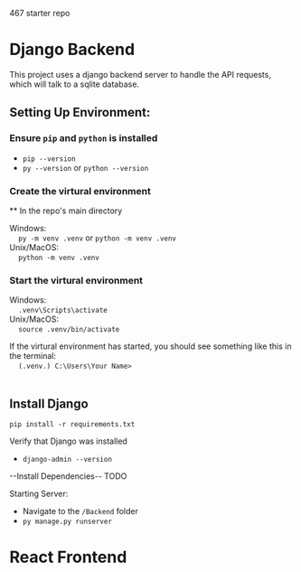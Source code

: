467 starter repo

# Django Backend
This project uses a django backend server to handle the API requests, which will talk to a sqlite database.

## Setting Up Environment:

###  Ensure `pip` and `python` is installed                         <br /> 
- `pip --version`                                                   <br />
- `py --version` or `python --version`                              <br />

### Create the virtural environment
** In the repo's main directory

Windows:                                                            <br />
&nbsp;&nbsp;&nbsp; `py -m venv .venv` or `python -m venv .venv`     <br />
Unix/MacOS:                                                         <br />
&nbsp;&nbsp;&nbsp; `python -m venv .venv`

### Start the virtural environment
Windows:                                                            <br />
&nbsp;&nbsp;&nbsp;    `.venv\Scripts\activate`                      <br />
Unix/MacOS:                                                         <br />
&nbsp;&nbsp;&nbsp;    `source .venv/bin/activate`                   <br />

If the virtural environment has started, you should see something like this in the terminal: <br />
&nbsp;&nbsp;&nbsp; `(.venv.) C:\Users\Your Name> `
<br /> <br />

## Install Django

`pip install -r requirements.txt`

Verify that Django was installed
- `django-admin --version`

--Install Dependencies--
        TODO

Starting Server:
- Navigate to the `/Backend` folder
- `py manage.py runserver`


# React Frontend